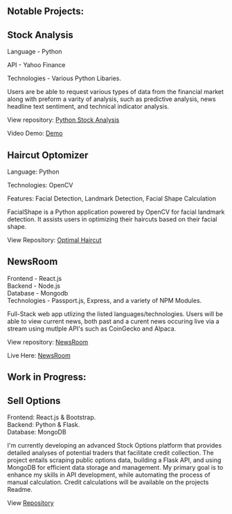 
## Notable Projects:

## Stock Analysis 

Language - Python 

API - Yahoo Finance

Technologies - Various Python Libaries.

Users are be able to request various types of data from the financial market along with preform a varity of analysis, such as predictive analysis, news headline text sentiment, and technical indicator analysis. 

View repository: [Python Stock Analysis](https://github.com/jkor2/Python-Stock_Data-Projext)


Video Demo: [Demo](https://www.youtube.com/watch?v=94ulqcBaaxY)

## Haircut Optomizer 

Language: Python 


Technologies: OpenCV


Features: Facial Detection, Landmark Detection, Facial Shape Calculation


FacialShape is a Python application powered by OpenCV for facial landmark detection. It assists users in optimizing their haircuts based on their facial shape.

View Repository: [Optimal Haircut](https://github.com/jkor2/facial_recog/tree/main)

## NewsRoom 

Frontend - React.js  
Backend - Node.js  
Database - Mongodb   
Technologies - Passport.js, Express, and a variety of NPM Modules. 

Full-Stack web app utlizing the listed languages/technologies. Users will be able to view current news, both past and a curent news occuring live via a stream using mutlple API's such as CoinGecko and Alpaca. 

View repository: [NewsRoom](https://github.com/jkor2/NewsApp)


Live Here: [NewsRoom](https://newsroom-live.netlify.app/)


## Work in Progress: 

## Sell Options

Frontend: React.js & Bootstrap. <br>
Backend: Python & Flask.<br>
Database: MongoDB<br>

I'm currently developing an advanced Stock Options platform that provides detailed analyses of potential traders that facilitate credit collection. The project entails scraping public options data, building a Flask API, and using MongoDB for efficient data storage and management. My primary goal is to enhance my skills in API development, while automating the process of manual calculation. Credit calculations will be available on the projects Readme.

View [Repository](https://github.com/jkor2/Sell_Options)


